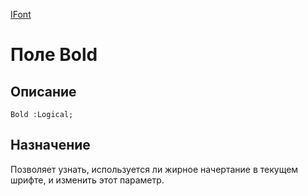 ﻿---
Link: .Ctrl.IFont.@Bold
---

[IFont](topic:.Custom.ComClasses.Ctrl.IFont.Default)

# Поле Bold

## Описание

    Bold :Logical;

## Назначение

Позволяет узнать, используется ли жирное начертание в текущем шрифте, и изменить этот параметр.